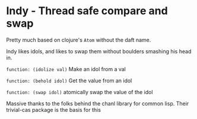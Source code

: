 # Indy - Thread safe compare and swap

Pretty much based on clojure's `Atom` without the daft name.

Indy likes idols, and likes to swap them without boulders smashing his head in.

`function: (idolize val)` Make an idol from a val

`function: (behold idol)` Get the value from an idol

`function: (swap idol)` atomically swap the value of the idol

Massive thanks to the folks behind the chanl library for common lisp. Their trivial-cas package is the basis for this
